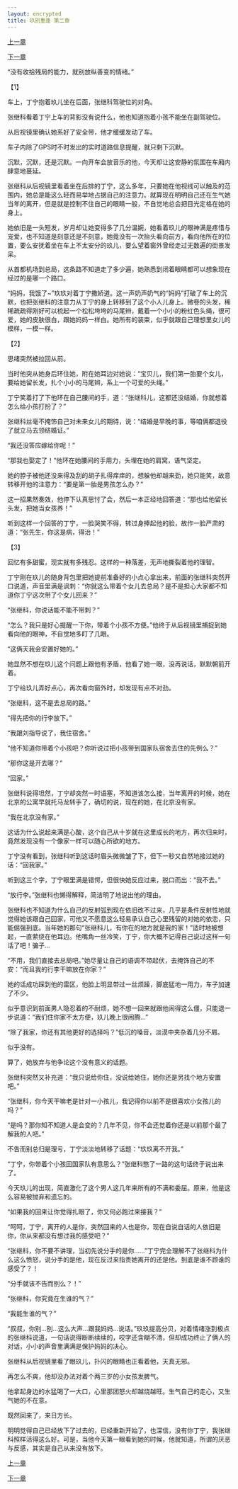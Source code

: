 ```yaml
---
layout: encrypted
title: 玖别重逢 第二章
---
```


<a href="https://praguednew.github.io/jiubiechongfeng-one/"> 上一章 </a>

<a href="https://praguednew.github.io/jiubiechongfeng-three/"> 下一章 </a>

“没有收拾残局的能力，就别放纵善变的情绪。”

【1】

车上，丁宁抱着玖儿坐在后面，张继科驾驶位的对角。

张继科看着丁宁上车的背影没有说什么，他也知道抱着小孩不能坐在副驾驶位。

从后视镜里确认她系好了安全带，他才缓缓发动了车。

车子内除了GPS时不时发出的实时道路信息提醒，就只剩下沉默。

沉默，沉默，还是沉默。一向开车会放音乐的他，今天却让这安静的氛围在车厢内肆意地蔓延。

张继科从后视镜里看着坐在后排的丁宁，这么多年，只要她在他视线可以触及的范围内，她总是能这么轻而易举地占据自己的注意力。就算现在明明自己还在生气她当年的离开，但是就是控制不住自己的眼睛一般，不自觉地总会把目光定格在她的身上。

她依旧是一头短发，岁月却让她变得多了几分温婉，她看着玖儿的眼神满是疼惜与宠爱，也不知道是刻意还是不刻意，她竟没有一次抬头看向前方，看向他所在的位置，要么安抚着坐在车上不太安分的玖儿，要么望着窗外曾经走过无数遍的街景发呆。

从首都机场到总局，这条路不知道走了多少遍，她熟悉到闭着眼睛都可以想象现在经过的是哪一个路口。

“妈妈，我饿了~”玖玖对着丁宁撒娇道。这一声奶声奶气的“妈妈”打破了车上的沉默，也把张继科的注意力从丁宁的身上转移到了这个小人儿身上。微卷的头发，稀稀疏疏得刚好可以梳起一个松松垮垮的马尾辫，戴着一个小小的粉红色头绳，很可爱，她的皮肤很白，跟她妈妈一样白。她所有的装束，似乎就跟自己理想里女儿的模样，一模一样。


【2】

思绪突然被拉回从前。

当时他突从她身后环住她，附在她耳边对她说：“宝贝儿，我们第一胎要个女儿，要给她留长发，扎个小小的马尾辫，系上一个可爱的头绳。”

丁宁笑着打了下他环在自己腰间的手，道：“张继科儿，这都还没结婚，你就想着怎么给小孩打扮了？”

张继科丝毫不掩饰自己对未来女儿的期待，说：“结婚是早晚的事，等咱俩都退役了就立马去领结婚证。”

“我还没答应嫁给你呢！”

“那我也娶定了！”他环在她腰间的手用力，头埋在她的肩窝，语气坚定。

她的脖子被他还没来得及刮的胡子扎得痒痒的，想躲他却越来劲，她只能笑，故意转移开他的注意力：“要是第一胎是男孩怎么办？”

这一招果然奏效，他停下认真思忖了会，然后一本正经地回答道：“那也给他留长头发，把她当女孩养！”

听到这样一个回答的丁宁，一脸哭笑不得，转过身捧起他的脸，故作一脸严肃的道：“张先生，你这是病，得治！”

【3】

回忆有多甜蜜，现实就有多残忍。这样的一种落差，无声地撕裂着他的理智。

丁宁刚在玖儿的随身背包里把她提前准备好的小点心拿出来，前面的张继科突然开口说道，声音里满是讽刺：“你就这么带着个女儿去总局？是不是担心大家都不知道你丁宁这次带了个女儿回来？”

“张继科，你说话能不能不带刺？”

“怎么？我只是好心提醒一下你，带着个小孩不方便。”他终于从后视镜里捕捉到她看向他的眼神，不自觉地多盯了几眼。

“这俩天我会安置好她的。”

她显然不想在玖儿这个问题上跟他有矛盾，他看了她一眼，没再说话，默默朝前开着。

丁宁给玖儿弄好点心，再次看向窗外时，却发现有点不对劲。

“张继科，这不是去总局的路。”

“得先把你的行李放下。”

“我跟刘指导说了，我住宿舍。”

“他不知道你带着个小孩吧？你听说过把小孩带到国家队宿舍去住的先例么？”

“那你这是开去哪？”

“回家。”

张继科说得坦然，丁宁却突然一时语塞，不知道该怎么接，当年离开的时候，她在北京的公寓早就托马龙转手了，确切的说，现在的她，在北京没有家。

“我在北京没有家。”

这话为什么说起来满是心酸，这个自己从十岁就在这里成长的地方，再次归来时，竟然发现没有一个像家一样可以随心所欲的地方。

丁宁没有看到，张继科听到这话时眉头微微皱了下，但下一秒又自然地接过她的话：“回我家。”

听到这三个字，丁宁眼里满是错愕，但很快她反应过来，脱口而出：“我不去。”

“放行李。”张继科也懒得解释，简洁明了地说出他的理由。

张继科也不知道为什么自己的反射弧到现在依旧改不过来，几乎是条件反射性地就觉得她该跟自己回家，可他又不愿意这么轻易承认自己心里残留的对她的依恋，只能倔强到底。当年她的那句“张继科儿，有你在的地方就是我的家！”适时地被想起，一直萦绕在他耳边。他嘴角一丝冷笑，丁宁，你大概不记得自己说过这样一句话了吧！骗子…

“不用，我们直接去总局吧。”她尽量让自己的语调不带起伏，去掩饰自己的不安：“而且我的行李干嘛放在你家？”

她的话成功踩到他的雷区，他脸上明显带过一丝烦躁，脚底猛地一用力，车子加速了不少。

似乎意识到前面男人隐忍着的不耐烦，她不想一回来就跟他闹得这么僵，只能退一步说道：“我们住你家不太方便，玖儿晚上很闹腾…”

“除了我家，你还有其他更好的选择吗？”低沉的嗓音，淡漠中夹杂着几分不屑。

似乎没有。

算了，她放弃与他争论这个没有意义的话题。

张继科突然又补充道：“我只说给你住，没说给她住，她你还是另找个地方安置吧。”

“张继科，你今天干嘛老是针对一小孩儿，我记得你以前不是很喜欢小女孩儿的吗？”

“是吗？那你知不知道人是会变的？几年不见，你不会还觉着你还是以前那个最了解我的人吧。”

不告而别总归是理亏，丁宁淡淡地转移了话题：“玖玖离不开我。”

“丁宁，你带着个小孩回国家队有意思么？”张继科憋了一路的这句话终于说出来了。

今天玖儿的出现，简直激化了这个男人这几年来所有的不满和委屈。原来，他是这么容易被抛弃和遗忘的。

“如果我的回来让你觉得扎眼了，你又何必跑过来接我？”

“呵呵，丁宁，离开的人是你，突然回来的人也是你，现在自说自话的人依旧是你，你从来都没有想过我的感受吧？”

“张继科，你不要不讲理，当初先说分手的是你……”丁宁完全理解不了张继科为什么这么愤怒，说分手的是他，现在反过来指责她离开的还是他。到底是谁不顾谁的感受了？！

“分手就该不告而别么？！”

“张继科，你究竟在生谁的气？”

“我能生谁的气？”

“叔叔，你别…别…这么大声…跟我妈妈…说话。”玖玖提高分贝，对着情绪涨到极点的张继科说道，一句话说得断断续续的，咬字还含糊不清，但却成功终止了俩人的对话，小小的声音里满满是保护妈妈的决心。

张继科从后视镜里看了眼玖儿，扑闪的眼睛也正看着他，天真无邪。

再怎么不爽，他却没办法对着个两三岁的小女孩发脾气。

他拿起身边的水猛喝了一大口，心里那团怒火却越烧越旺。生气自己的走心，又生气她的不在意。

既然回来了，来日方长。

明明觉得自己已经放下了过去的，已经重新开始了，也深信，没有你丁宁，我张继科照样活得这么好。可是，当他今天第一眼看到她的时候，他就知道，所谓的厌恶与反感，其实是自己从来没有放下。


<a href="https://praguednew.github.io/jiubiechongfeng-one/"> 上一章 </a>

<a href="https://praguednew.github.io/jiubiechongfeng-three/"> 下一章 </a>
